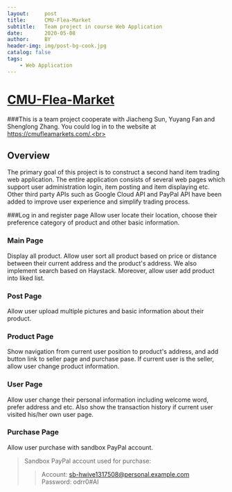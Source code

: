 ```yaml
---
layout:     post
title:      CMU-Flea-Market
subtitle:   Team project in course Web Application
date:       2020-05-08
author:     BY
header-img: img/post-bg-cook.jpg
catalog: false
tags:
    - Web Application
---
```

[CMU-Flea-Market](https://cmufleamarkets.com/)
===

###This is a team project cooperate with Jiacheng Sun, Yuyang Fan and Shenglong Zhang. You could log in to the website at https://cmufleamarkets.com/.<br>

## Overview
The primary goal of this project is to construct a second hand item trading web application. 
The entire application consists of several web pages which support user administration login, item posting and item displaying etc. 
Other third party APIs such as Google Cloud API and PayPal API have been added to improve user experience and simplify trading process.

###Log in and register page
Allow user locate their location, choose their preference category of product and other basic information.

### Main Page
Display all product. Allow user sort all product based on price or distance between their current address and the product's address.
We also implement search based on Haystack.
Moreover, allow user add product into liked list.

### Post Page
Allow user upload multiple pictures and basic information about their product.

### Product Page
Show navigation from current user position to product's address, and add button link to seller page and purchase pase.
If current user is the seller, allow user change product information.

### User Page
Allow user change their personal information including welcome word, prefer address and etc. Also show the transaction history if current user visited
his/her own user page.

### Purchase Page
Allow user purchase with sandbox PayPal account.
>Sandbox PayPal account used for purchase: <br>
>>Account: sb-hwive1317508@personal.example.com <br>
>>Password: odrr0#AI